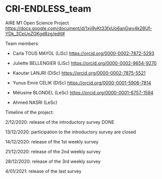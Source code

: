 # CRI-ENDLESS_team
AIRE M1 Open Science Project
https://docs.google.com/document/d/1xji9vKt33fxUo6anGwv4k28Uf-YDk_3CpUoZGKgd8zg/edit#


Team members: 

-  Carla TOUS MAYOL (LiSc) https://orcid.org/0000-0002-7872-5293

-  Juliette BELLENGIER (LiSc) https://orcid.org/0000-0002-9654-9270

-  Kaoutar LANJRI (DiSc) https://orcid.org/0000-0002-7875-5521

-  Yunus Emre CELIK (DiSc) https://orcid.org/0000-0001-5906-7814

-  Mélusine BLONDEL (LeSc) https://orcid.org/0000-0001-6757-1594 

-  Ahmed NASRI (LeSc)





Timeline of the project: 

2/12/2020: release of the introductory survey DONE 

13/12/2020: participation to the introductory survey are closed

14/12/2020: release of the 1st weekly survey 

21/12/2020: release of the 2nd weekly survey 

28/12/2020: release of the 3rd weekly survey 

4/01/2021: release of the last survey 
